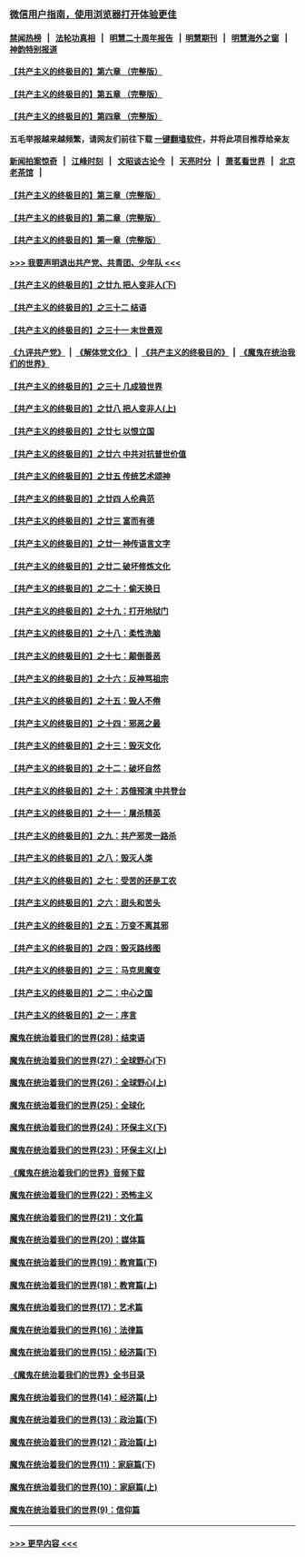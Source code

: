 ### [微信用户指南，使用浏览器打开体验更佳](https://github.com/gfw-breaker/banned-news1/blob/master/indexes/wechat-guide.md?t=0)
#### [禁闻热榜](热点新闻.md?t=0)  &nbsp;&nbsp;|&nbsp;&nbsp; [法轮功真相](https://github.com/gfw-breaker/truth/blob/master/README.md?t=0) &nbsp;&nbsp;|&nbsp;&nbsp; [明慧二十周年报告](https://github.com/gfw-breaker/mh-reports/blob/master/README.md?t=0) &nbsp;&nbsp;|&nbsp;&nbsp;[明慧期刊](https://github.com/gfw-breaker/mh-qikan) &nbsp;&nbsp;|&nbsp;&nbsp; [明慧海外之窗](https://github.com/gfw-breaker/mh-news/blob/master/README.md?t=0) &nbsp;&nbsp;|&nbsp;&nbsp; [神韵特别报道](https://github.com/gfw-breaker/mh-news/blob/master/shenyun.md?t=0)
#### [【共产主义的终极目的】第六章 （完整版）](../pages/nsc422/n11428913.md?t=02132022) 
#### [【共产主义的终极目的】第五章 （完整版）](../pages/nsc422/n11428912.md?t=02132022) 
#### [【共产主义的终极目的】第四章 （完整版）](../pages/nsc422/n11428907.md?t=02132022) 
#### 五毛举报越来越频繁，请网友们前往下载 [一键翻墙软件](https://github.com/gfw-breaker/ssr-accounts)，并将此项目推荐给亲友
#### [新闻拍案惊奇](https://github.com/gfw-breaker/banned-news1/blob/master/pages/link4.md) &nbsp;&nbsp;|&nbsp;&nbsp; [江峰时刻](https://github.com/gfw-breaker/banned-news1/blob/master/pages/link4.md) &nbsp;&nbsp;|&nbsp;&nbsp; [文昭谈古论今](https://github.com/gfw-breaker/banned-news1/blob/master/pages/link4.md) &nbsp;&nbsp;|&nbsp;&nbsp; [天亮时分](https://github.com/gfw-breaker/banned-news1/blob/master/pages/link4.md) &nbsp;&nbsp;|&nbsp;&nbsp; [萧茗看世界](https://github.com/gfw-breaker/banned-news1/blob/master/pages/link4.md) &nbsp;&nbsp;|&nbsp;&nbsp; [北京老茶馆](https://github.com/gfw-breaker/banned-news1/blob/master/pages/link4.md) &nbsp;&nbsp;|&nbsp;&nbsp; 
#### [【共产主义的终极目的】第三章（完整版）](../pages/nsc422/n11428848.md?t=02132022) 
#### [【共产主义的终极目的】第二章（完整版）](../pages/nsc422/n11428831.md?t=02132022) 
#### [【共产主义的终极目的】第一章（完整版）](../pages/nsc422/n11417651.md?t=02132022) 
#### [>>> 我要声明退出共产党、共青团、少年队 <<<](https://github.com/begood0513/goodnews/blob/master/quit/letter.md) 
#### [【共产主义的终极目的】之廿九 把人变非人(下)](../pages/nsc422/n11344140.md?t=02132022) 
#### [【共产主义的终极目的】之三十二 结语](../pages/nsc422/n11360535.md?t=02132022) 
#### [【共产主义的终极目的】之三十一 末世景观](../pages/nsc422/n11351129.md?t=02132022) 
#### [《九评共产党》](https://github.com/begood0513/9ping.md/blob/master/README.md) &nbsp;|&nbsp; [《解体党文化》](../../../../jtdwh.md/blob/master/README.md)  &nbsp;|&nbsp; [《共产主义的终极目的》](../../../../gczydzjmd.md/blob/master/README.md) &nbsp;|&nbsp; [《魔鬼在统治我们的世界》](../../../../mgztzwmdsj.md/blob/master/README.md) 
#### [【共产主义的终极目的】之三十 几成狼世界](../pages/nsc422/n11348280.md?t=02132022) 
#### [【共产主义的终极目的】之廿八 把人变非人(上)](../pages/nsc422/n11340492.md?t=02132022) 
#### [【共产主义的终极目的】之廿七 以恨立国](../pages/nsc422/n11336944.md?t=02132022) 
#### [【共产主义的终极目的】之廿六 中共对抗普世价值](../pages/nsc422/n11324785.md?t=02132022) 
#### [【共产主义的终极目的】之廿五 传统艺术颂神](../pages/nsc422/n11296396.md?t=02132022) 
#### [【共产主义的终极目的】之廿四 人伦典范](../pages/nsc422/n11296397.md?t=02132022) 
#### [【共产主义的终极目的】之廿三 富而有德](../pages/nsc422/n11283598.md?t=02132022) 
#### [【共产主义的终极目的】之廿一 神传语言文字](../pages/nsc422/n11263265.md?t=02132022) 
#### [【共产主义的终极目的】之廿二 破坏修炼文化](../pages/nsc422/n11245728.md?t=02132022) 
#### [【共产主义的终极目的】之二十：偷天换日](../pages/nsc422/n11238846.md?t=02132022) 
#### [【共产主义的终极目的】之十九：打开地狱门](../pages/nsc422/n11206376.md?t=02132022) 
#### [【共产主义的终极目的】之十八：柔性洗脑](../pages/nsc422/n11199994.md?t=02132022) 
#### [【共产主义的终极目的】之十七：颠倒善恶](../pages/nsc422/n11179782.md?t=02132022) 
#### [【共产主义的终极目的】之十六：反神骂祖宗](../pages/nsc422/n11166798.md?t=02132022) 
#### [【共产主义的终极目的】之十五：毁人不倦](../pages/nsc422/n11166792.md?t=02132022) 
#### [【共产主义的终极目的】之十四：邪恶之最](../pages/nsc422/n11150249.md?t=02132022) 
#### [【共产主义的终极目的】之十三：毁灭文化](../pages/nsc422/n11135227.md?t=02132022) 
#### [【共产主义的终极目的】之十二：破坏自然](../pages/nsc422/n11135214.md?t=02132022) 
#### [【共产主义的终极目的】之十：苏俄预演 中共登台](../pages/nsc422/n11118424.md?t=02132022) 
#### [【共产主义的终极目的】之十一：屠杀精英](../pages/nsc422/n11118442.md?t=02132022) 
#### [【共产主义的终极目的】之九：共产邪灵一路杀](../pages/nsc422/n11114139.md?t=02132022) 
#### [【共产主义的终极目的】之八：毁灭人类](../pages/nsc422/n11108503.md?t=02132022) 
#### [【共产主义的终极目的】之七：受苦的还是工农](../pages/nsc422/n11101809.md?t=02132022) 
#### [【共产主义的终极目的】之六：甜头和苦头](../pages/nsc422/n11096971.md?t=02132022) 
#### [【共产主义的终极目的】之五：万变不离其邪](../pages/nsc422/n11091285.md?t=02132022) 
#### [【共产主义的终极目的】之四：毁灭路线图](../pages/nsc422/n11086284.md?t=02132022) 
#### [【共产主义的终极目的】之三：马克思魔变](../pages/nsc422/n11061941.md?t=02132022) 
#### [【共产主义的终极目的】之二：中心之国](../pages/nsc422/n11047728.md?t=02132022) 
#### [【共产主义的终极目的】之一：序言](../pages/nsc422/n11086077.md?t=02132022) 
#### [魔鬼在统治着我们的世界(28)：结束语](../pages/nsc422/n10936246.md?t=02132022) 
#### [魔鬼在统治着我们的世界(27)：全球野心(下)](../pages/nsc422/n10928319.md?t=02132022) 
#### [魔鬼在统治着我们的世界(26)：全球野心(上)](../pages/nsc422/n10900318.md?t=02132022) 
#### [魔鬼在统治着我们的世界(25)：全球化](../pages/nsc422/n10788205.md?t=02132022) 
#### [魔鬼在统治着我们的世界(24)：环保主义(下)](../pages/nsc422/n10695307.md?t=02132022) 
#### [魔鬼在统治着我们的世界(23)：环保主义(上)](../pages/nsc422/n10688613.md?t=02132022) 
#### [《魔鬼在统治着我们的世界》音频下载](../pages/nsc422/n10635553.md?t=02132022) 
#### [魔鬼在统治着我们的世界(22)：恐怖主义](../pages/nsc422/n10614727.md?t=02132022) 
#### [魔鬼在统治着我们的世界(21)：文化篇](../pages/nsc422/n10597706.md?t=02132022) 
#### [魔鬼在统治着我们的世界(20)：媒体篇](../pages/nsc422/n10586579.md?t=02132022) 
#### [魔鬼在统治着我们的世界(19)：教育篇(下)](../pages/nsc422/n10564808.md?t=02132022) 
#### [魔鬼在统治着我们的世界(18)：教育篇(上)](../pages/nsc422/n10526970.md?t=02132022) 
#### [魔鬼在统治着我们的世界(17)：艺术篇](../pages/nsc422/n10499093.md?t=02132022) 
#### [魔鬼在统治着我们的世界(16)：法律篇](../pages/nsc422/n10485969.md?t=02132022) 
#### [魔鬼在统治着我们的世界(15)：经济篇(下)](../pages/nsc422/n10469975.md?t=02132022) 
#### [《魔鬼在统治着我们的世界》全书目录](../pages/nsc422/n10464261.md?t=02132022) 
#### [魔鬼在统治着我们的世界(14)：经济篇(上)](../pages/nsc422/n10457370.md?t=02132022) 
#### [魔鬼在统治着我们的世界(13)：政治篇(下)](../pages/nsc422/n10448270.md?t=02132022) 
#### [魔鬼在统治着我们的世界(12)：政治篇(上)](../pages/nsc422/n10444576.md?t=02132022) 
#### [魔鬼在统治着我们的世界(11)：家庭篇(下)](../pages/nsc422/n10440961.md?t=02132022) 
#### [魔鬼在统治着我们的世界(10)：家庭篇(上)](../pages/nsc422/n10435448.md?t=02132022) 
#### [魔鬼在统治着我们的世界(9)：信仰篇](../pages/nsc422/n10432159.md?t=02132022) 

----
#### [ >>> 更早内容 <<< ](../indexes/nsc422-earlier.md)

